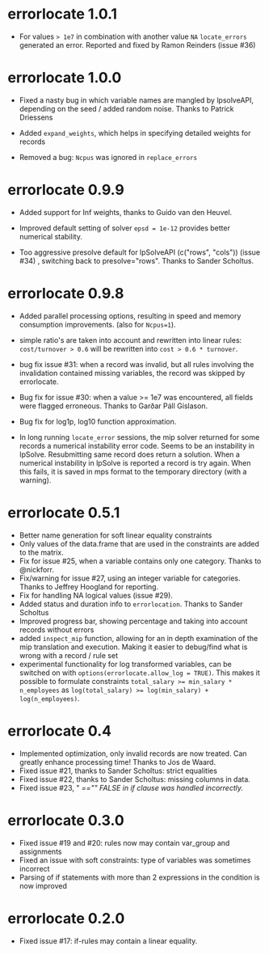# errorlocate 1.0.1

* For values `> 1e7` in combination with another value `NA` `locate_errors` generated an error. Reported and fixed by Ramon Reinders (issue #36)

# errorlocate 1.0.0

* Fixed a nasty bug in which variable names are mangled by lpsolveAPI, depending
on the seed / added random noise. Thanks to Patrick Driessens

* Added `expand_weights`, which helps in specifying detailed weights for records

* Removed a bug: `Ncpus` was ignored in `replace_errors`

# errorlocate 0.9.9

* Added support for Inf weights, thanks to Guido van den Heuvel.

* Improved default setting of solver `epsd = 1e-12` provides better numerical
stability.

* Too aggressive presolve default for lpSolveAPI (c("rows", "cols")) (issue #34)
, switching back to presolve="rows". Thanks to Sander Scholtus.

# errorlocate 0.9.8

* Added parallel processing options, resulting in speed and memory consumption
improvements. (also for `Ncpus=1`).

* simple ratio's are taken into account and rewritten into linear rules:
`cost/turnover > 0.6` will be rewritten into `cost > 0.6 * turnover`.

* bug fix issue #31: when a record was invalid, but all rules involving the invalidation
contained missing variables, the record was skipped by errorlocate.

* Bug fix for issue #30: when a value >= 1e7 was encountered, all fields were flagged erroneous.
Thanks to Garðar Páll Gíslason.

* Bug fix for log1p, log10 function approximation.

* In long running `locate_error` sessions, the mip solver returned for some records
a numerical instability error code. Seems to be an instability in lpSolve. Resubmitting
same record does return a solution. When a numerical instability in lpSolve is reported
a record is try again. When this fails, it is saved in mps format to the temporary
directory (with a warning).

# errorlocate 0.5.1

* Better name generation for soft linear equality constraints
* Only values of the data.frame that are used in the constraints are added to the matrix.
* Fix for issue #25, when a variable contains only one category. Thanks to @nickforr.
* Fix/warning for issue #27, using an integer variable for categories. Thanks to Jeffrey Hoogland for reporting.
* Fix for handling NA logical values (issue #29).
* Added status and duration info to `errorlocation`. Thanks to Sander Scholtus
* Improved progress bar, showing percentage and taking into account records without errors
* added `inspect_mip` function, allowing for an in depth examination of the mip translation
and execution. Making it easier to debug/find what is wrong with a record / rule set
* experimental functionality for log transformed variables, can be switched on with
`options(errorlocate.allow_log = TRUE)`. This makes it possible to formulate constraints
`total_salary >= min_salary * n_employees` as 
`log(total_salary) >= log(min_salary) + log(n_employees)`.

# errorlocate 0.4

* Implemented optimization, only invalid records are now treated. Can greatly
enhance processing time! Thanks to Jos de Waard.
* Fixed issue #21, thanks to Sander Scholtus: strict equalities
* Fixed issue #22, thanks to Sander Scholtus: missing columns in data.
* Fixed issue #23, "<var> =="" FALSE in if clause was handled incorrectly.

# errorlocate 0.3.0

* Fixed issue #19 and #20: rules now may contain var_group and assignments
* Fixed an issue with soft constraints: type of variables was sometimes incorrect
* Parsing of if statements with more than 2 expressions in the condition is now improved

# errorlocate 0.2.0

* Fixed issue #17: if-rules may contain a linear equality.
